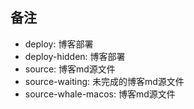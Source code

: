## 备注
+ deploy: 博客部署
+ deploy-hidden: 博客部署
+ source: 博客md源文件
+ source-waiting: 未完成的博客md源文件
+ source-whale-macos: 博客md源文件